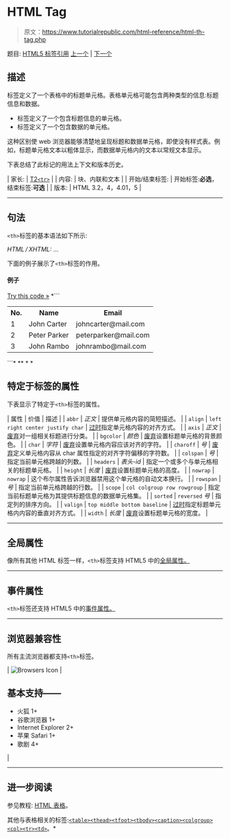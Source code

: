 # HTML Tag

> 原文：<https://www.tutorialrepublic.com/html-reference/html-th-tag.php>

题目: [HTML5 标签引用](html5-tags.php) [上一个](html-tfoot-tag.php) | [下一个](html-thead-tag.php)

## 描述

标签定义了一个表格中的标题单元格。表格单元格可能包含两种类型的信息:标题信息和数据。

*   标签定义了一个包含标题信息的单元格。
*   标签定义了一个包含数据的单元格。

这种区别使 web 浏览器能够清楚地呈现标题和数据单元格，即使没有样式表。例如，标题单元格文本以粗体显示，而数据单元格内的文本以常规文本显示。

下表总结了此标记的用法上下文和版本历史。

| 家长: | [T2`<tr>`](html-tr-tag.php) |
| 内容: | 块、内联和文本 |
| 开始/结束标签: | 开始标签:**必选**，结束标签:**可选** |
| 版本: | HTML 3.2，4，4.01，5 |

* * *

## 句法

`<th>`标签的基本语法如下所示:

*HTML / XHTML:* <th> ... </th>

下面的例子展示了`<th>`标签的作用。

#### 例子

[Try this code »](../codelab.php?topic=html&file=th-tag "Try this code using online Editor") *```
<table>
    <tr>
        <th>No.</th>
        <th>Name</th>
        <th>Email</th>
    </tr>
    <tr>
        <td>1</td>
        <td>John Carter</td>
        <td>johncarter@mail.com</td>
    </tr>
    <tr>
        <td>2</td>
        <td>Peter Parker</td>
        <td>peterparker@mail.com</td>
    </tr>
    <tr>
        <td>3</td>
        <td>John Rambo</td>
        <td>johnrambo@mail.com</td>
    </tr>
</table>
```*  ** * *

## 特定于标签的属性

下表显示了特定于`<th>`标签的属性。

| 属性 | 价值 | 描述 |
| `abbr` | *正文* | 提供单元格内容的简短描述。 |
| `align` | `left
right
center
justify
char` | [过时](../definitions.php#obsolete "Not supported in HTML5")指定单元格内容的对齐方式。 |
| `axis` | *正文* | [废弃](../definitions.php#obsolete "Not supported in HTML5")对一组相关标题进行分类。 |
| `bgcolor` | *颜色* | [废弃](../definitions.php#obsolete "Not supported in HTML5")设置标题单元格的背景颜色。 |
| `char` | *字符* | [废弃](../definitions.php#obsolete "Not supported in HTML5")设置单元格内容应该对齐的字符。 |
| `charoff` | *号* | [废弃](../definitions.php#obsolete "Not supported in HTML5")定义单元格内容从 char 属性指定的对齐字符偏移的字符数。 |
| `colspan` | *号* | 指定当前单元格跨越的列数。 |
| `headers` | *表头-id* | 指定一个或多个与单元格相关的标题单元格。 |
| `height` | *长度* | [废弃](../definitions.php#obsolete "Not supported in HTML5")设置标题单元格的高度。 |
| `nowrap` | `nowrap` | 这个布尔属性告诉浏览器禁用这个单元格的自动文本换行。 |
| `rowspan` | *号* | 指定当前单元格跨越的行数。 |
| `scope` | `col
colgroup
row
rowgroup` | 指定当前标题单元格为其提供标题信息的数据单元格集。 |
| `sorted` | `reversed`
*号* | 指定列的排序方向。 |
| `valign` | `top
middle
bottom
baseline` | [过时](../definitions.php#obsolete "Not supported in HTML5")指定标题单元格内内容的垂直对齐方式。 |
| `width` | *长度* | [废弃](../definitions.php#obsolete "Not supported in HTML5")设置标题单元格的宽度。 |

* * *

## 全局属性

像所有其他 HTML 标签一样，`<th>`标签支持 HTML5 中的[全局属性。](html5-global-attributes.php)

* * *

## 事件属性

`<th>`标签还支持 HTML5 中的[事件属性。](html5-event-attributes.php)

* * *

## 浏览器兼容性

所有主流浏览器都支持`<th>`标签。

| ![Browsers Icon](img/e9331123c77668c1832e541c2fca1002.png) | 

## 基本支持——

*   火狐 1+
*   谷歌浏览器 1+
*   Internet Explorer 2+
*   苹果 Safari 1+
*   歌剧 4+

 |

* * *

## 进一步阅读

参见教程: [HTML 表格](../html-tutorial/html-tables.php)。

其他与表格相关的标签:[`<table>`](html-table-tag.php)[`<thead>`](html-thead-tag.php)[`<tfoot>`](html-tfoot-tag.php)[`<tbody>`](html-tbody-tag.php)[`<caption>`](html-caption-tag.php)[`<colgroup>`](html-colgroup-tag.php)[`<col>`](html-col-tag.php)[`<tr>`](html-tr-tag.php)[`<td>`](html-td-tag.php)。*